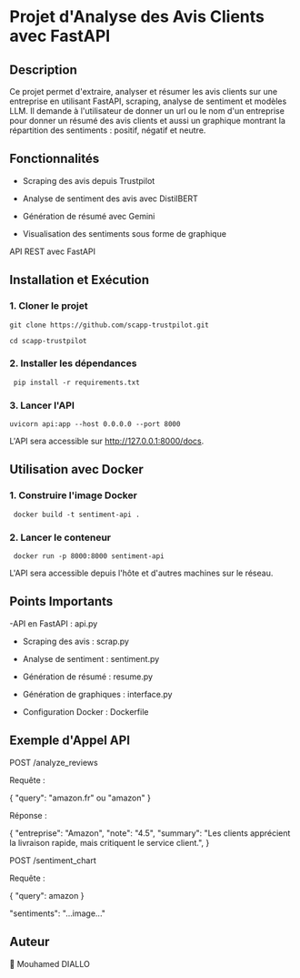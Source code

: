 # Projet d'Analyse des Avis Clients avec FastAPI

## Description

Ce projet permet d'extraire, analyser et résumer les avis clients sur une entreprise en utilisant FastAPI, scraping, analyse de sentiment et modèles LLM.
Il demande à l'utilisateur de donner un url ou le nom d'un entreprise pour donner un résumé des avis clients et aussi un graphique montrant la répartition des sentiments : positif, négatif et neutre.

## Fonctionnalités

- Scraping des avis depuis Trustpilot

- Analyse de sentiment des avis avec DistilBERT

- Génération de résumé avec Gemini

- Visualisation des sentiments sous forme de graphique

API REST avec FastAPI

## Installation et Exécution

### 1. Cloner le projet

`git clone https://github.com/scapp-trustpilot.git`

`cd scapp-trustpilot`

### 2. Installer les dépendances

` pip install -r requirements.txt`

### 3. Lancer l'API

`uvicorn api:app --host 0.0.0.0 --port 8000`

L'API sera accessible sur http://127.0.0.1:8000/docs.


## Utilisation avec Docker

### 1. Construire l'image Docker

` docker build -t sentiment-api .`

### 2. Lancer le conteneur

` docker run -p 8000:8000 sentiment-api`

L'API sera accessible depuis l'hôte et d'autres machines sur le réseau.

## Points Importants

-API en FastAPI : api.py

- Scraping des avis : scrap.py

- Analyse de sentiment : sentiment.py

- Génération de résumé : resume.py

- Génération de graphiques : interface.py

- Configuration Docker : Dockerfile

## Exemple d'Appel API

POST /analyze_reviews

Requête :

{
  "query": "amazon.fr" ou "amazon"
}

Réponse :

{
  "entreprise": "Amazon",
  "note": "4.5",
  "summary": "Les clients apprécient la livraison rapide, mais critiquent le service client.",
}


POST /sentiment_chart

Requête :

{
  "query": amazon
}

"sentiments": "...image..."




## Auteur

👤 Mouhamed DIALLO  

